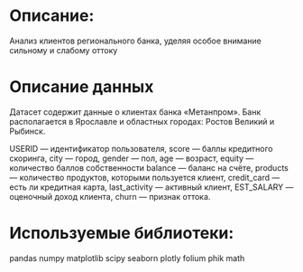 # Описание:

Анализ клиентов регионального банка, уделяя особое внимание сильному и слабому оттоку

# Описание данных
Датасет содержит данные о клиентах банка «Метанпром». Банк располагается в
Ярославле и областных городах: Ростов Великий и Рыбинск.

USERID — идентификатор пользователя,
score — баллы кредитного скоринга,
city — город,
gender — пол,
age — возраст,
equity — количество баллов собственности
balance — баланс на счёте,
products — количество продуктов, которыми пользуется клиент,
credit_card — есть ли кредитная карта,
last_activity — активный клиент,
EST_SALARY — оценочный доход клиента,
сhurn — признак оттока.

# Используемые библиотеки:

pandas 
numpy 
matplotlib
scipy
seaborn 
plotly 
folium
phik
math 
